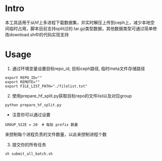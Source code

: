 # Intro
本工具适用于从hf上多进程下载数据集，并实时解压上传到ceph上，减少本地空间临时占用，脚本目前支持split过的.tar.gz类型数据，其他数据类型可通过简单修改download.sh中的代码实现支持

# Usage

1. 通过环境变量设置目标repo_id, 目标ceph路径, 临时meta文件存储路径
```
export REPO_ID=""
export REMOTE=""
export FILE_LIST_PATH="./filelist.txt"
```
2. 使用prepare_hf_split.py获取目标repo的文件list以及对应group
```
python prepare_hf_split.py
```
- 注意你可以通过设置
```
GROUP_SIZE = 20  # 每批 prefix 数量
```
来控制每个进程负责的文件数量，以此来控制进程个数 


3. 提交你的所有任务
```
sh submit_all_batch.sh
```
